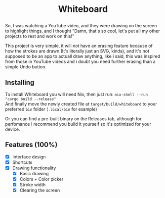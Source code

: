 # <p align="center">Whiteboard</p>
So, I was watching a YouTube video, and they were drawing on the screen to highlight things, and I thought "Damn, that's so cool, let's put all my other projects to rest and work on this!"

This project is very simple, it will not have an erasing feature because of how the strokes are drawn (It's literally just an SVG, kinda), and it's not supposed to be an app to actuall draw anything, like i said, this was inspired from those in YouTube videos and i doubt you need further erasing than a simple Undo button.

## Installing
To install Whiteboard you will need Nix, then just run: `nix-shell --run "cargo build --release"` \
And finally move the newly created file at `target/build/whiteboard` to your preferred `bin` folder (`.local/bin` for example)

Or you can find a pre-built binary on the Releases tab, although for perfomance I recommend you build it yourself so it's optimized for your device.

## Features (100%)
- [X] Interface design
- [X] Shortcuts
- [X] Drawing functionality
    - [X] Basic drawing
    - [X] Colors + Color picker
    - [X] Stroke width
    - [X] Clearing the screen
